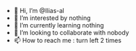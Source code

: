 - 👋 Hi, I’m @Ilias-al
- 👀 I’m interested by nothing
- 🌱 I’m currently learning nothing
- 💞️ I’m looking to collaborate with nobody
- 📫 How to reach me : turn left 2 times

<!---
Ilias-al/Ilias-al is a ✨ special ✨ repository because its `README.md` (this file) appears on your GitHub profile.
You can click the Preview link to take a look at your changes.
--->
